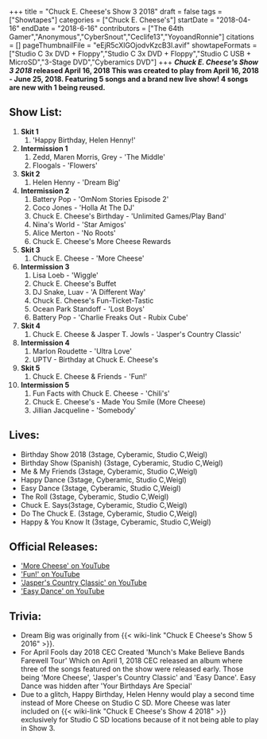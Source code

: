 +++
title = "Chuck E. Cheese's Show 3 2018"
draft = false
tags = ["Showtapes"]
categories = ["Chuck E. Cheese's"]
startDate = "2018-04-16"
endDate = "2018-6-16"
contributors = ["The 64th Gamer","Anonymous","CyberSnout","Ceclife13","YoyoandRonnie"]
citations = []
pageThumbnailFile = "eEjR5cXlGOjodvKzcB3l.avif"
showtapeFormats = ["Studio C 3x DVD + Floppy","Studio C 3x DVD + Floppy","Studio C USB + MicroSD","3-Stage DVD","Cyberamics DVD"]
+++
***Chuck E. Cheese's Show 3 2018* released April 16, 2018
This was created to play from April 16, 2018 - June 25, 2018. Featuring 5 songs and a brand new live show! 4 songs are new with 1 being reused.**

## Show List:

1.  **Skit 1**
    1.  'Happy Birthday, Helen Henny!'
2.  **Intermission 1**
    1.  Zedd, Maren Morris, Grey - 'The Middle'
    2.  Floogals - 'Flowers'
3.  **Skit 2**
    1.  Helen Henny - 'Dream Big'
4.  **Intermission 2**
    1.  Battery Pop - 'OmNom Stories Episode 2'
    2.  Coco Jones - 'Holla At The DJ'
    3.  Chuck E. Cheese's Birthday - 'Unlimited Games/Play Band'
    4.  Nina's World - 'Star Amigos'
    5.  Alice Merton - 'No Roots'
    6.  Chuck E. Cheese's More Cheese Rewards
5.  **Skit 3**
    1.  Chuck E. Cheese - 'More Cheese'
6.  **Intermission 3**
    1.  Lisa Loeb - 'Wiggle'
    2.  Chuck E. Cheese's Buffet
    3.  DJ Snake, Luav - 'A Different Way'
    4.  Chuck E. Cheese's Fun-Ticket-Tastic
    5.  Ocean Park Standoff - 'Lost Boys'
    6.  Battery Pop - 'Charlie Freaks Out - Rubix Cube'
7.  **Skit 4**
    1.  Chuck E. Cheese & Jasper T. Jowls - 'Jasper's Country Classic'
8.  **Intermission 4**
    1.  Marlon Roudette - 'Ultra Love'
    2.  UPTV - Birthday at Chuck E. Cheese's
9.  **Skit 5**
    1.  Chuck E. Cheese & Friends - 'Fun!'
10. **Intermission 5**
    1.  Fun Facts with Chuck E. Cheese - 'Chili's'
    2.  Chuck E. Cheese's - Made You Smile (More Cheese)
    3.  Jillian Jacqueline - 'Somebody'

## Lives:

- Birthday Show 2018 (3stage, Cyberamic, Studio C,Weigl)
- Birthday Show (Spanish) (3stage, Cyberamic, Studio C,Weigl)
- Me & My Friends (3stage, Cyberamic, Studio C,Weigl)
- Happy Dance (3stage, Cyberamic, Studio C,Weigl)
- Easy Dance (3stage, Cyberamic, Studio C,Weigl)
- The Roll (3stage, Cyberamic, Studio C,Weigl)
- Chuck E. Says(3stage, Cyberamic, Studio C,Weigl)
- Do The Chuck E. (3stage, Cyberamic, Studio C,Weigl)
- Happy & You Know It (3stage, Cyberamic, Studio C,Weigl)

## Official Releases:

- ['More Cheese' on YouTube](https://www.youtube.com/watch?v=E0flNZ9VcvQ)
- ['Fun!' on YouTube](https://www.youtube.com/watch?v=euwhsCCD6rc)
- ['Jasper's Country Classic' on YouTube](https://www.youtube.com/watch?v=TY_LztKVp0Y)
- ['Easy Dance' on YouTube](https://www.youtube.com/watch?v=wYGFavrntbM)

## Trivia:

- Dream Big was originally from {{< wiki-link "Chuck E Cheese's Show 5 2016" >}}.
- For April Fools day 2018 CEC Created 'Munch's Make Believe Bands Farewell Tour' Which on April 1, 2018 CEC released an album where three of the songs featured on the show were released early. Those being 'More Cheese', 'Jasper's Country Classic' and 'Easy Dance'. Easy Dance was hidden after 'Your Birthdays Are Special'
- Due to a glitch, Happy Birthday, Helen Henny would play a second time instead of More Cheese on Studio C SD. More Cheese was later included on {{< wiki-link "Chuck E Cheese's Show 4 2018" >}} exclusively for Studio C SD locations because of it not being able to play in Show 3.

